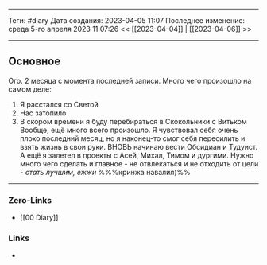 ___
Теги: #diary 
Дата создания: 2023-04-05 11:07 
Последнее изменение: среда 5-го апреля 2023 11:07:26
<< [[2023-04-04]] | [[2023-04-06]] >> 
___
## Основное

Ого. 2 месяца с момента последней записи. Много чего произошло на самом деле:
1. Я расстался со Светой
2. Нас затопило
3. В скором времени я буду перебираться в Скокольники с Витьком
Вообще, ещё много всего произошло. Я чувствовал себя очень плохо последний месяц, но я наконец-то смог себя пересилить и взять жизнь в свои руки. ВНОВЬ начинаю вести Обсидиан и Тудуист.
А ещё я залетел в проекты с Асей, Михал, Тимом и дургими. Нужно много чего сделать и главное - не отвлекаться и не отходить от цели - *стать лучшим, ежжи* %%%кринжа навалил)%%

___
### Zero-Links
- [[00 Diary]]

### Links
- 
